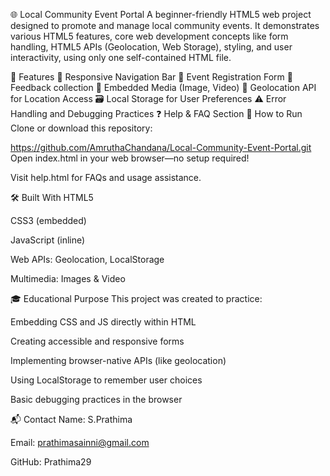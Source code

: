 🌐 Local Community Event Portal
A beginner-friendly HTML5 web project designed to promote and manage local community events. It demonstrates various HTML5 features, core web development concepts like form handling, HTML5 APIs (Geolocation, Web Storage), styling, and user interactivity, using only one self-contained HTML file.

📌 Features
🧭 Responsive Navigation Bar
📝 Event Registration Form
💬 Feedback collection
🎦 Embedded Media (Image, Video)
📍 Geolocation API for Location Access
🗃️ Local Storage for User Preferences
⚠️ Error Handling and Debugging Practices
❓ Help & FAQ Section
🚀 How to Run
Clone or download this repository:

https://github.com/AmruthaChandana/Local-Community-Event-Portal.git
Open index.html in your web browser—no setup required!

Visit help.html for FAQs and usage assistance.

🛠️ Built With
HTML5

CSS3 (embedded)

JavaScript (inline)

Web APIs: Geolocation, LocalStorage

Multimedia: Images & Video

🎓 Educational Purpose
This project was created to practice:

Embedding CSS and JS directly within HTML

Creating accessible and responsive forms

Implementing browser-native APIs (like geolocation)

Using LocalStorage to remember user choices

Basic debugging practices in the browser


📬 Contact
Name: S.Prathima

Email: prathimasainni@gmail.com

GitHub: Prathima29
